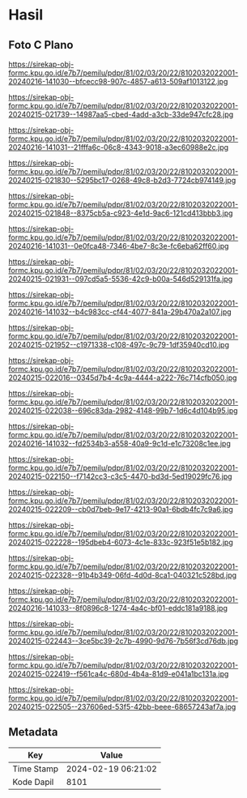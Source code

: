 # Hasil

## Foto C Plano

https://sirekap-obj-formc.kpu.go.id/e7b7/pemilu/pdpr/81/02/03/20/22/8102032022001-20240216-141030--bfcecc98-907c-4857-a613-509af1013122.jpg

https://sirekap-obj-formc.kpu.go.id/e7b7/pemilu/pdpr/81/02/03/20/22/8102032022001-20240215-021739--14987aa5-cbed-4add-a3cb-33de947cfc28.jpg

https://sirekap-obj-formc.kpu.go.id/e7b7/pemilu/pdpr/81/02/03/20/22/8102032022001-20240216-141031--21fffa6c-06c8-4343-9018-a3ec60988e2c.jpg

https://sirekap-obj-formc.kpu.go.id/e7b7/pemilu/pdpr/81/02/03/20/22/8102032022001-20240215-021830--5295bc17-0268-49c8-b2d3-7724cb974149.jpg

https://sirekap-obj-formc.kpu.go.id/e7b7/pemilu/pdpr/81/02/03/20/22/8102032022001-20240215-021848--8375cb5a-c923-4e1d-9ac6-121cd413bbb3.jpg

https://sirekap-obj-formc.kpu.go.id/e7b7/pemilu/pdpr/81/02/03/20/22/8102032022001-20240216-141031--0e0fca48-7346-4be7-8c3e-fc6eba62ff60.jpg

https://sirekap-obj-formc.kpu.go.id/e7b7/pemilu/pdpr/81/02/03/20/22/8102032022001-20240215-021931--097cd5a5-5536-42c9-b00a-546d529131fa.jpg

https://sirekap-obj-formc.kpu.go.id/e7b7/pemilu/pdpr/81/02/03/20/22/8102032022001-20240216-141032--b4c983cc-cf44-4077-841a-29b470a2a107.jpg

https://sirekap-obj-formc.kpu.go.id/e7b7/pemilu/pdpr/81/02/03/20/22/8102032022001-20240215-021952--c1971338-c108-497c-9c79-1df35940cd10.jpg

https://sirekap-obj-formc.kpu.go.id/e7b7/pemilu/pdpr/81/02/03/20/22/8102032022001-20240215-022016--0345d7b4-4c9a-4444-a222-76c714cfb050.jpg

https://sirekap-obj-formc.kpu.go.id/e7b7/pemilu/pdpr/81/02/03/20/22/8102032022001-20240215-022038--696c83da-2982-4148-99b7-1d6c4d104b95.jpg

https://sirekap-obj-formc.kpu.go.id/e7b7/pemilu/pdpr/81/02/03/20/22/8102032022001-20240216-141032--fd2534b3-a558-40a9-9c1d-e1c73208c1ee.jpg

https://sirekap-obj-formc.kpu.go.id/e7b7/pemilu/pdpr/81/02/03/20/22/8102032022001-20240215-022150--f7142cc3-c3c5-4470-bd3d-5ed19029fc76.jpg

https://sirekap-obj-formc.kpu.go.id/e7b7/pemilu/pdpr/81/02/03/20/22/8102032022001-20240215-022209--cb0d7beb-9e17-4213-90a1-6bdb4fc7c9a6.jpg

https://sirekap-obj-formc.kpu.go.id/e7b7/pemilu/pdpr/81/02/03/20/22/8102032022001-20240215-022228--195dbeb4-6073-4c1e-833c-923f51e5b182.jpg

https://sirekap-obj-formc.kpu.go.id/e7b7/pemilu/pdpr/81/02/03/20/22/8102032022001-20240215-022328--91b4b349-06fd-4d0d-8ca1-040321c528bd.jpg

https://sirekap-obj-formc.kpu.go.id/e7b7/pemilu/pdpr/81/02/03/20/22/8102032022001-20240216-141033--8f0896c8-1274-4a4c-bf01-eddc181a9188.jpg

https://sirekap-obj-formc.kpu.go.id/e7b7/pemilu/pdpr/81/02/03/20/22/8102032022001-20240215-022443--3ce5bc39-2c7b-4990-9d76-7b56f3cd76db.jpg

https://sirekap-obj-formc.kpu.go.id/e7b7/pemilu/pdpr/81/02/03/20/22/8102032022001-20240215-022419--f561ca4c-680d-4b4a-81d9-e041a1bc131a.jpg

https://sirekap-obj-formc.kpu.go.id/e7b7/pemilu/pdpr/81/02/03/20/22/8102032022001-20240215-022505--237606ed-53f5-42bb-beee-68657243af7a.jpg


## Metadata

| Key        | Value               |
| ---------- | ------------------- |
| Time Stamp | 2024-02-19 06:21:02 |
| Kode Dapil | 8101                |



